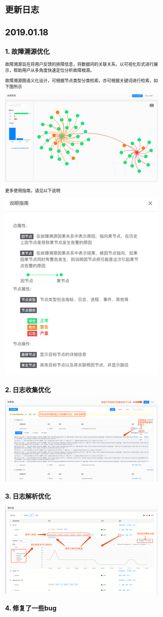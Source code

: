 # **更新日志**

# 2019.01.18

## 1. 故障溯源优化

故障溯源旨在将用户反馈的排障信息，将数据间的关联关系，以可视化形式进行展示，帮助用户从多角度快速定位分析故障根源。

故障溯源图语义化设计，可根据节点类型分类检索，亦可根据关键词进行检索，如下图所示

![](/part5/images/rca-19-01-18.png)

更多使用指南，请见以下说明

![](/part5/images/rca_info-19-01-18.png)

## 2. 日志收集优化

![](/part5/images/log_collectors-19-01-18.png)

## 3. 日志解析优化
![](/part5/images/logs_parselist-19-01-18.png)


## 4. 修复了一些bug

